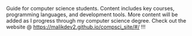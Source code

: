 Guide for computer science students. Content includes key courses, programming languages, and development tools. More content will be added as I progress through my computer science degree. Check out the website @ https://malikdev2.github.io/compsci_site/#/ !!!

